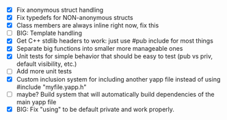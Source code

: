 - [x] Fix anonymous struct handling
- [x] Fix typedefs for NON-anonymous structs
- [x] Class members are always inline right now, fix this
- [ ] BIG: Template handling
- [x] Get C++ stdlib headers to work: just use #pub include for most things
- [x] Separate big functions into smaller more manageable ones
- [x] Unit tests for simple behavior that should be easy to test (pub vs priv, default visibility, etc.)
- [ ] Add more unit tests
- [x] Custom inclusion system for including another yapp file instead of using #include "myfile.yapp.h"
- [ ] maybe? Build system that will automatically build dependencies of the main yapp file
- [x] BIG: Fix "using" to be default private and work properly.